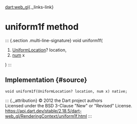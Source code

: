 [dart:web\_gl](../../dart-web_gl/dart-web_gl-library){._links-link}

uniform1f method
================

::: {.section .multi-line-signature}
void uniform1f(

1.  [UniformLocation](../uniformlocation-class)? location,
2.  [num](../../dart-core/num-class) x

)
:::

Implementation {#source}
--------------

``` {.language-dart data-language="dart"}
void uniform1f(UniformLocation? location, num x) native;
```

::: {._attribution}
© 2012 the Dart project authors\
Licensed under the BSD 3-Clause \"New\" or \"Revised\" License.\
<https://api.dart.dev/stable/2.18.5/dart-web_gl/RenderingContext/uniform1f.html>
:::

